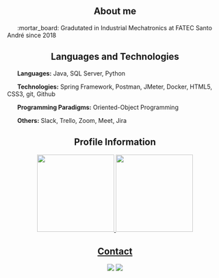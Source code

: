 <h2 align='center'>
  About me
</h2>

<p>&nbsp;&nbsp;&nbsp;&nbsp;&nbsp;&nbsp;:mortar_board: Gradutated in Industrial Mechatronics at FATEC Santo André since 2018</p>


<h2 align='center'>
  Languages and Technologies
</h2>
<p>&nbsp;&nbsp;&nbsp;&nbsp;&nbsp;&nbsp;<b>Languages:</b> Java, SQL Server, Python</p>
<p>&nbsp;&nbsp;&nbsp;&nbsp;&nbsp;&nbsp;<b>Technologies:</b> Spring Framework, Postman, JMeter, Docker, HTML5, CSS3, git, Github</p>
<p>&nbsp;&nbsp;&nbsp;&nbsp;&nbsp;&nbsp;<b>Programming Paradigms:</b> Oriented-Object Programming</p>
<p>&nbsp;&nbsp;&nbsp;&nbsp;&nbsp;&nbsp;<b>Others:</b> Slack, Trello, Zoom, Meet, Jira</p>


<h2 align='center'>
  Profile Information
</h2>

<div align="center">
  <a href="https://github.com/HenriqueSaKi">
  <img height="180em" src="https://github-readme-stats.vercel.app/api?username=HenriqueSaKi&show_icons=true&include_all_commits=true&count_private=true"/>
  <img height="180em" src="https://github-readme-stats.vercel.app/api/top-langs/?username=HenriqueSaKi&layout=compact&langs_count=7"/>
</div>

<h2 align='center'>
  Contact
</h2>
<div align='center'>
  <a href="https://www.linkedin.com/in/henrique-satoshi-k-451b55121/"><img src="https://img.shields.io/badge/linkedin-%230077B5.svg?&style=for-the-badge&logo=linkedin&logoColor=white"/></a>
  <a href="https://www.instagram.com/satoshi_98/?hl=pt-br"><img src="https://img.shields.io/badge/instagram-%23E4405F.svg?&style=for-the-badge&logo=instagram&logoColor=white"/></a>
</div>

